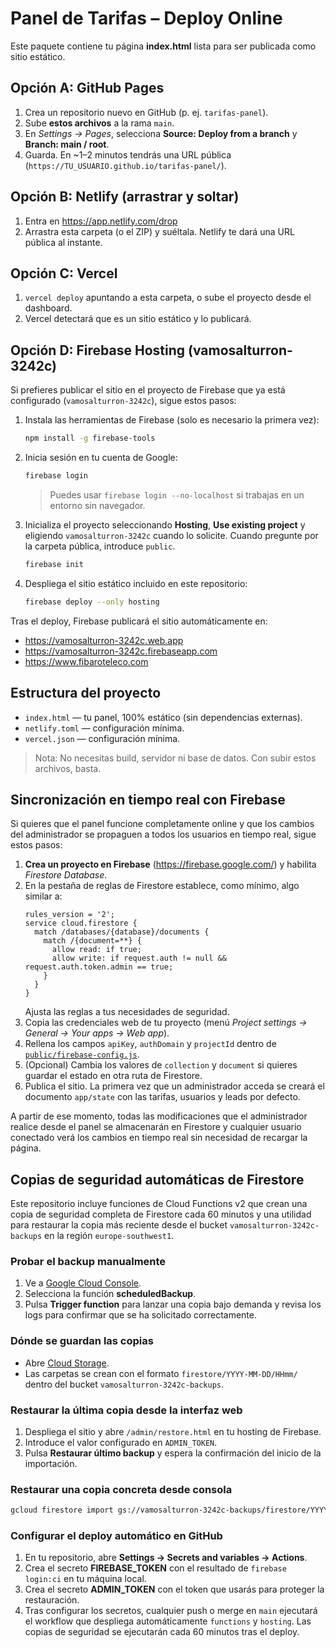 # Panel de Tarifas – Deploy Online

Este paquete contiene tu página **index.html** lista para ser publicada como sitio estático.

## Opción A: GitHub Pages
1. Crea un repositorio nuevo en GitHub (p. ej. `tarifas-panel`).
2. Sube **estos archivos** a la rama `main`.
3. En _Settings → Pages_, selecciona **Source: Deploy from a branch** y **Branch: main / root**.
4. Guarda. En ~1–2 minutos tendrás una URL pública (`https://TU_USUARIO.github.io/tarifas-panel/`).

## Opción B: Netlify (arrastrar y soltar)
1. Entra en https://app.netlify.com/drop
2. Arrastra esta carpeta (o el ZIP) y suéltala. Netlify te dará una URL pública al instante.

## Opción C: Vercel
1. `vercel deploy` apuntando a esta carpeta, o sube el proyecto desde el dashboard.
2. Vercel detectará que es un sitio estático y lo publicará.

## Opción D: Firebase Hosting (vamosalturron-3242c)
Si prefieres publicar el sitio en el proyecto de Firebase que ya está configurado (`vamosalturron-3242c`), sigue estos pasos:

1. Instala las herramientas de Firebase (solo es necesario la primera vez):
   ```bash
   npm install -g firebase-tools
   ```
2. Inicia sesión en tu cuenta de Google:
   ```bash
   firebase login
   ```
   > Puedes usar `firebase login --no-localhost` si trabajas en un entorno sin navegador.
3. Inicializa el proyecto seleccionando **Hosting**, **Use existing project** y eligiendo `vamosalturron-3242c` cuando lo solicite. Cuando pregunte por la carpeta pública, introduce `public`.
   ```bash
   firebase init
   ```
4. Despliega el sitio estático incluido en este repositorio:
   ```bash
   firebase deploy --only hosting
   ```

Tras el deploy, Firebase publicará el sitio automáticamente en:

- https://vamosalturron-3242c.web.app
- https://vamosalturron-3242c.firebaseapp.com
- https://www.fibaroteleco.com

## Estructura del proyecto
- `index.html` — tu panel, 100% estático (sin dependencias externas).
- `netlify.toml` — configuración mínima.
- `vercel.json` — configuración mínima.

> Nota: No necesitas build, servidor ni base de datos. Con subir estos archivos, basta.

## Sincronización en tiempo real con Firebase

Si quieres que el panel funcione completamente online y que los cambios del administrador se propaguen a todos los usuarios en tiempo real, sigue estos pasos:

1. **Crea un proyecto en Firebase** (https://firebase.google.com/) y habilita _Firestore Database_.
2. En la pestaña de reglas de Firestore establece, como mínimo, algo similar a:
   ```
   rules_version = '2';
   service cloud.firestore {
     match /databases/{database}/documents {
       match /{document=**} {
         allow read: if true;
         allow write: if request.auth != null && request.auth.token.admin == true;
       }
     }
   }
   ```
   Ajusta las reglas a tus necesidades de seguridad.
3. Copia las credenciales web de tu proyecto (menú _Project settings → General → Your apps → Web app_).
4. Rellena los campos `apiKey`, `authDomain` y `projectId` dentro de [`public/firebase-config.js`](./public/firebase-config.js).
5. (Opcional) Cambia los valores de `collection` y `document` si quieres guardar el estado en otra ruta de Firestore.
6. Publica el sitio. La primera vez que un administrador acceda se creará el documento `app/state` con las tarifas, usuarios y leads por defecto.

A partir de ese momento, todas las modificaciones que el administrador realice desde el panel se almacenarán en Firestore y cualquier usuario conectado verá los cambios en tiempo real sin necesidad de recargar la página.

## Copias de seguridad automáticas de Firestore

Este repositorio incluye funciones de Cloud Functions v2 que crean una copia de seguridad completa de Firestore cada 60 minutos y una utilidad para restaurar la copia más reciente desde el bucket `vamosalturron-3242c-backups` en la región `europe-southwest1`.

### Probar el backup manualmente
1. Ve a [Google Cloud Console](https://console.cloud.google.com/functions/list?project=vamosalturron-3242c).
2. Selecciona la función **scheduledBackup**.
3. Pulsa **Trigger function** para lanzar una copia bajo demanda y revisa los logs para confirmar que se ha solicitado correctamente.

### Dónde se guardan las copias
- Abre [Cloud Storage](https://console.cloud.google.com/storage/browser/vamosalturron-3242c-backups?project=vamosalturron-3242c).
- Las carpetas se crean con el formato `firestore/YYYY-MM-DD/HHmm/` dentro del bucket `vamosalturron-3242c-backups`.

### Restaurar la última copia desde la interfaz web
1. Despliega el sitio y abre `/admin/restore.html` en tu hosting de Firebase.
2. Introduce el valor configurado en `ADMIN_TOKEN`.
3. Pulsa **Restaurar último backup** y espera la confirmación del inicio de la importación.

### Restaurar una copia concreta desde consola

```bash
gcloud firestore import gs://vamosalturron-3242c-backups/firestore/YYYY-MM-DD/HHmm/
```

### Configurar el deploy automático en GitHub
1. En tu repositorio, abre **Settings → Secrets and variables → Actions**.
2. Crea el secreto **FIREBASE_TOKEN** con el resultado de `firebase login:ci` en tu máquina local.
3. Crea el secreto **ADMIN_TOKEN** con el token que usarás para proteger la restauración.
4. Tras configurar los secretos, cualquier push o merge en `main` ejecutará el workflow que despliega automáticamente `functions` y `hosting`. Las copias de seguridad se ejecutarán cada 60 minutos tras el deploy.
